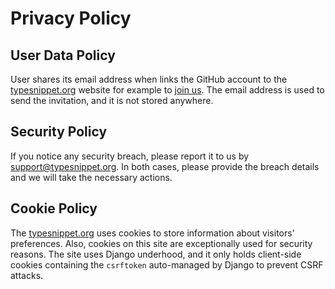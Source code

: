 # Privacy Policy

## User Data Policy

User shares its email address when links the GitHub account to the [typesnippet.org](https://typesnippet.org) website for
example to [join us](https://typesnippet.org/members). The email address is used to send the invitation, and it is not
stored anywhere.

## Security Policy

If you notice any security breach, please report it to us by [support@typesnippet.org](mailto:support@typesnippet.org).
In both cases, please provide the breach details and we will take the necessary actions.

## Cookie Policy

The [typesnippet.org](https://typesnippet.org) uses cookies to store information about visitors' preferences. Also, cookies
on this site are exceptionally used for security reasons. The site uses Django underhood, and it only holds client-side
cookies containing the `csrftoken` auto-managed by Django to prevent CSRF attacks.

